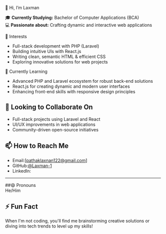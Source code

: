  👋 Hi, I’m Laxman  

🎓 **Currently Studying:** Bachelor of Computer Applications (BCA)  
💻 **Passionate about:** Crafting dynamic and interactive web applications  

👀 Interests  

- Full-stack development with PHP (Laravel)  
- Building intuitive UIs with React.js  
- Writing clean, semantic HTML & efficient CSS  
- Exploring innovative solutions for web projects  


🌱 Currently Learning  

- Advanced PHP and Laravel ecosystem for robust back-end solutions  
- React.js for creating dynamic and modern user interfaces  
- Enhancing front-end skills with responsive design principles  

## 💞️ Looking to Collaborate On  

- Full-stack projects using Laravel and React  
- UI/UX improvements in web applications  
- Community-driven open-source initiatives  

## 📫 How to Reach Me  

- Email:[pathaklaxnan122@gmail.com]  
- GitHub:[@Laxman-1](https://github.com/Laxman-1)  
- LinkedIn:[](#)  

---

##😄 Pronouns  
He/Him  

## ⚡ Fun Fact  
When I'm not coding, you'll find me brainstorming creative solutions or diving into tech trends to level up my skills!  
